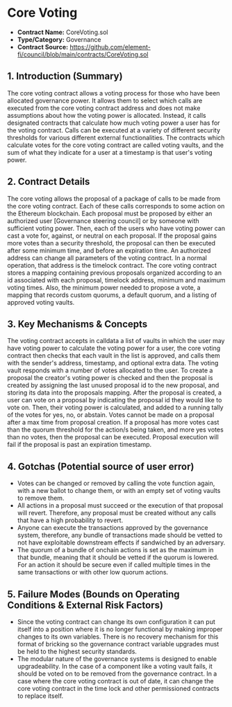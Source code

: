 # Core Voting

* **Contract Name:** CoreVoting.sol
* **Type/Category:** Governance
* **Contract Source:** https://github.com/element-fi/council/blob/main/contracts/CoreVoting.sol

## 1. Introduction (Summary)

The core voting contract allows a voting process for those who have been allocated governance power. It allows them to select which calls are executed from the core voting contract address and does not make assumptions about how the voting power is allocated. Instead, it calls designated contracts that calculate how much voting power a user has for the voting contract. Calls can be executed at a variety of different security thresholds for various different external functionalities. The contracts which calculate votes for the core voting contract are called voting vaults, and the sum of what they indicate for a user at a timestamp is that user's voting power.

## 2. Contract Details

The core voting allows the proposal of a package of calls to be made from the core voting contract. Each of these calls corresponds to some action on the Ethereum blockchain. Each proposal must be proposed by either an authorized user \[Governance steering council] or by someone with sufficient voting power. Then, each of the users who have voting power can cast a vote for, against, or neutral on each proposal. If the proposal gains more votes than a security threshold, the proposal can then be executed after some minimum time, and before an expiration time. An authorized address can change all parameters of the voting contract. In a normal operation, that address is the timelock contract. The core voting contract stores a mapping containing previous proposals organized according to an id associated with each proposal, timelock address, minimum and maximum voting times. Also, the minimum power needed to propose a vote, a mapping that records custom quorums, a default quorum, and a listing of approved voting vaults.

## 3. Key Mechanisms & Concepts

The voting contract accepts in calldata a list of vaults in which the user may have voting power to calculate the voting power for a user, the core voting contract then checks that each vault in the list is approved, and calls them with the sender's address, timestamp, and optional extra data. The voting vault responds with a number of votes allocated to the user. To create a proposal the creator's voting power is checked and then the proposal is created by assigning the last unused proposal id to the new proposal, and storing its data into the proposals mapping. After the proposal is created, a user can vote on a proposal by indicating the proposal id they would like to vote on. Then, their voting power is calculated, and added to a running tally of the votes for yes, no, or abstain. Votes cannot be made on a proposal after a max time from proposal creation. If a proposal has more votes cast than the quorum threshold for the action/s being taken, and more yes votes than no votes, then the proposal can be executed. Proposal execution will fail if the proposal is past an expiration timestamp.

## 4. Gotchas (Potential source of user error)

* Votes can be changed or removed by calling the vote function again, with a new ballot to change them, or with an empty set of voting vaults to remove them.
* All actions in a proposal must succeed or the execution of that proposal will revert. Therefore, any proposal must be created without any calls that have a high probability to revert.
* Anyone can execute the transactions approved by the governance system, therefore, any bundle of transactions made should be vetted to not have exploitable downstream effects if sandwiched by an adversary.
* The quorum of a bundle of onchain actions is set as the maximum in that bundle, meaning that it should be vetted if the quorum is lowered. For an action it should be secure even if called multiple times in the same transactions or with other low quorum actions.

## 5. Failure Modes (Bounds on Operating Conditions & External Risk Factors)

* Since the voting contract can change its own configuration it can put itself into a position where it is no longer functional by making improper changes to its own variables. There is no recovery mechanism for this format of bricking so the governance contract variable upgrades must be held to the highest security standards.
* The modular nature of the governance systems is designed to enable upgradeability. In the case of a component like a voting vault fails, it should be voted on to be removed from the governance contract. In a case where the core voting contract is out of date, it can change the core voting contract in the time lock and other permissioned contracts to replace itself.
